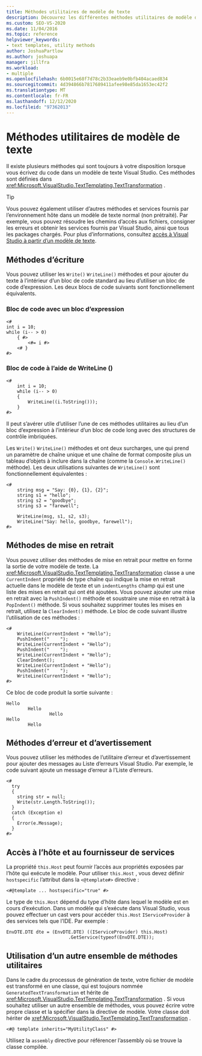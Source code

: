 ```yaml
---
title: Méthodes utilitaires de modèle de texte
description: Découvrez les différentes méthodes utilitaires de modèle de texte qui sont à votre disposition lorsque vous écrivez du code dans Visual Studio.
ms.custom: SEO-VS-2020
ms.date: 11/04/2016
ms.topic: reference
helpviewer_keywords:
- text templates, utility methods
author: JoshuaPartlow
ms.author: joshuapa
manager: jillfra
ms.workload:
- multiple
ms.openlocfilehash: 6b0015e68f7d78c2b33eaeb9e0bfb404acaed834
ms.sourcegitcommit: 4d394866b7817689411afee98e85da1653ec42f2
ms.translationtype: MT
ms.contentlocale: fr-FR
ms.lasthandoff: 12/12/2020
ms.locfileid: "97362013"
---
```

# <a name="text-template-utility-methods"></a>Méthodes utilitaires de modèle de texte

Il existe plusieurs méthodes qui sont toujours à votre disposition lorsque vous écrivez du code dans un modèle de texte Visual Studio. Ces méthodes sont définies dans <xref:Microsoft.VisualStudio.TextTemplating.TextTransformation> .

> [!TIP]
> Vous pouvez également utiliser d’autres méthodes et services fournis par l’environnement hôte dans un modèle de texte normal (non prétraité). Par exemple, vous pouvez résoudre les chemins d’accès aux fichiers, consigner les erreurs et obtenir les services fournis par Visual Studio, ainsi que tous les packages chargés. Pour plus d’informations, consultez [accès à Visual Studio à partir d’un modèle de texte](/previous-versions/visualstudio/visual-studio-2010/gg604090\(v\=vs.100\)).

## <a name="write-methods"></a>Méthodes d’écriture

Vous pouvez utiliser les `Write()` `WriteLine()` méthodes et pour ajouter du texte à l’intérieur d’un bloc de code standard au lieu d’utiliser un bloc de code d’expression. Les deux blocs de code suivants sont fonctionnellement équivalents.

### <a name="code-block-with-an-expression-block"></a>Bloc de code avec un bloc d’expression

```
<#
int i = 10;
while (i-- > 0)
    { #>
        <#= i #>
    <# }
#>
```

### <a name="code-block-using-writeline"></a>Bloc de code à l’aide de WriteLine ()

```
<#
    int i = 10;
    while (i-- > 0)
    {
        WriteLine((i.ToString()));
    }
#>
```

Il peut s’avérer utile d’utiliser l’une de ces méthodes utilitaires au lieu d’un bloc d’expression à l’intérieur d’un bloc de code long avec des structures de contrôle imbriquées.

Les `Write()` `WriteLine()` méthodes et ont deux surcharges, une qui prend un paramètre de chaîne unique et une chaîne de format composite plus un tableau d’objets à inclure dans la chaîne (comme la `Console.WriteLine()` méthode). Les deux utilisations suivantes de `WriteLine()` sont fonctionnellement équivalentes :

```
<#
    string msg = "Say: {0}, {1}, {2}";
    string s1 = "hello";
    string s2 = "goodbye";
    string s3 = "farewell";

    WriteLine(msg, s1, s2, s3);
    WriteLine("Say: hello, goodbye, farewell");
#>
```

## <a name="indentation-methods"></a>Méthodes de mise en retrait

Vous pouvez utiliser des méthodes de mise en retrait pour mettre en forme la sortie de votre modèle de texte. La <xref:Microsoft.VisualStudio.TextTemplating.TextTransformation> classe a une `CurrentIndent` propriété de type chaîne qui indique la mise en retrait actuelle dans le modèle de texte et un `indentLengths` champ qui est une liste des mises en retrait qui ont été ajoutées. Vous pouvez ajouter une mise en retrait avec la `PushIndent()` méthode et soustraire une mise en retrait à la `PopIndent()` méthode. Si vous souhaitez supprimer toutes les mises en retrait, utilisez la `ClearIndent()` méthode. Le bloc de code suivant illustre l’utilisation de ces méthodes :

```
<#
    WriteLine(CurrentIndent + "Hello");
    PushIndent("    ");
    WriteLine(CurrentIndent + "Hello");
    PushIndent("    ");
    WriteLine(CurrentIndent + "Hello");
    ClearIndent();
    WriteLine(CurrentIndent + "Hello");
    PushIndent("    ");
    WriteLine(CurrentIndent + "Hello");
#>
```

Ce bloc de code produit la sortie suivante :

```
Hello
        Hello
                Hello
Hello
        Hello
```

## <a name="error-and-warning-methods"></a>Méthodes d’erreur et d’avertissement

Vous pouvez utiliser les méthodes de l’utilitaire d’erreur et d’avertissement pour ajouter des messages au Liste d’erreurs Visual Studio. Par exemple, le code suivant ajoute un message d’erreur à l’Liste d’erreurs.

```
<#
  try
  {
    string str = null;
    Write(str.Length.ToString());
  }
  catch (Exception e)
  {
    Error(e.Message);
  }
#>
```

## <a name="access-to-host-and-service-provider"></a>Accès à l’hôte et au fournisseur de services

La propriété `this.Host` peut fournir l’accès aux propriétés exposées par l’hôte qui exécute le modèle. Pour utiliser `this.Host` , vous devez définir `hostspecific` l’attribut dans la `<@template#>` directive :

`<#@template ... hostspecific="true" #>`

Le type de `this.Host` dépend du type d’hôte dans lequel le modèle est en cours d’exécution. Dans un modèle qui s’exécute dans Visual Studio, vous pouvez effectuer un cast vers pour accéder `this.Host` `IServiceProvider` à des services tels que l’IDE. Par exemple :

```
EnvDTE.DTE dte = (EnvDTE.DTE) ((IServiceProvider) this.Host)
                       .GetService(typeof(EnvDTE.DTE));
```

## <a name="using-a-different-set-of-utility-methods"></a>Utilisation d’un autre ensemble de méthodes utilitaires

Dans le cadre du processus de génération de texte, votre fichier de modèle est transformé en une classe, qui est toujours nommée `GeneratedTextTransformation` et hérite de <xref:Microsoft.VisualStudio.TextTemplating.TextTransformation> . Si vous souhaitez utiliser un autre ensemble de méthodes, vous pouvez écrire votre propre classe et la spécifier dans la directive de modèle. Votre classe doit hériter de <xref:Microsoft.VisualStudio.TextTemplating.TextTransformation> .

```
<#@ template inherits="MyUtilityClass" #>
```

Utilisez la `assembly` directive pour référencer l’assembly où se trouve la classe compilée.
